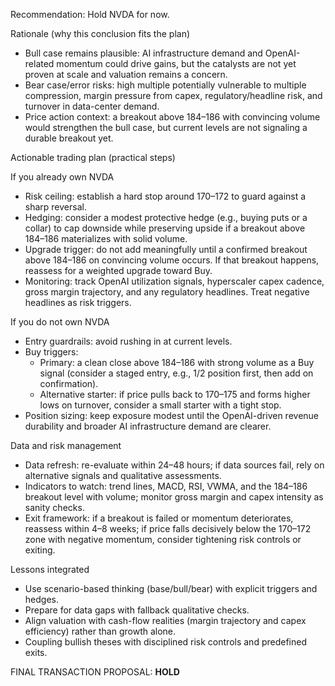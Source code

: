 Recommendation: Hold NVDA for now.

Rationale (why this conclusion fits the plan)
- Bull case remains plausible: AI infrastructure demand and OpenAI-related momentum could drive gains, but the catalysts are not yet proven at scale and valuation remains a concern.
- Bear case/error risks: high multiple potentially vulnerable to multiple compression, margin pressure from capex, regulatory/headline risk, and turnover in data-center demand.
- Price action context: a breakout above 184–186 with convincing volume would strengthen the bull case, but current levels are not signaling a durable breakout yet.

Actionable trading plan (practical steps)

If you already own NVDA
- Risk ceiling: establish a hard stop around 170–172 to guard against a sharp reversal.
- Hedging: consider a modest protective hedge (e.g., buying puts or a collar) to cap downside while preserving upside if a breakout above 184–186 materializes with solid volume.
- Upgrade trigger: do not add meaningfully until a confirmed breakout above 184–186 on convincing volume occurs. If that breakout happens, reassess for a weighted upgrade toward Buy.
- Monitoring: track OpenAI utilization signals, hyperscaler capex cadence, gross margin trajectory, and any regulatory headlines. Treat negative headlines as risk triggers.

If you do not own NVDA
- Entry guardrails: avoid rushing in at current levels.
- Buy triggers:
  - Primary: a clean close above 184–186 with strong volume as a Buy signal (consider a staged entry, e.g., 1/2 position first, then add on confirmation).
  - Alternative starter: if price pulls back to 170–175 and forms higher lows on turnover, consider a small starter with a tight stop.
- Position sizing: keep exposure modest until the OpenAI-driven revenue durability and broader AI infrastructure demand are clearer.

Data and risk management
- Data refresh: re-evaluate within 24–48 hours; if data sources fail, rely on alternative signals and qualitative assessments.
- Indicators to watch: trend lines, MACD, RSI, VWMA, and the 184–186 breakout level with volume; monitor gross margin and capex intensity as sanity checks.
- Exit framework: if a breakout is failed or momentum deteriorates, reassess within 4–8 weeks; if price falls decisively below the 170–172 zone with negative momentum, consider tightening risk controls or exiting.

Lessons integrated
- Use scenario-based thinking (base/bull/bear) with explicit triggers and hedges.
- Prepare for data gaps with fallback qualitative checks.
- Align valuation with cash-flow realities (margin trajectory and capex efficiency) rather than growth alone.
- Coupling bullish theses with disciplined risk controls and predefined exits.

FINAL TRANSACTION PROPOSAL: **HOLD**